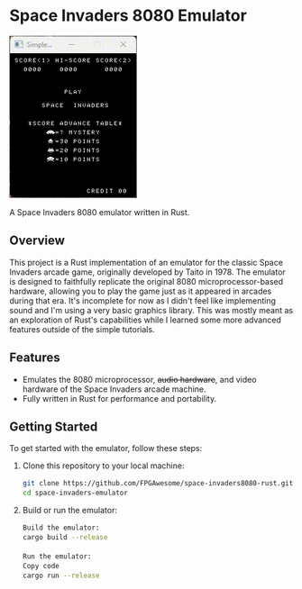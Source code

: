 # Space Invaders 8080 Emulator

![Example Space Invaders GIF](assets/emu-8080_JxrpvVRlJm.gif)

A Space Invaders 8080 emulator written in Rust.

## Overview

This project is a Rust implementation of an emulator for the classic Space Invaders arcade game, originally developed by Taito in 1978. The emulator is designed to faithfully replicate the original 8080 microprocessor-based hardware, allowing you to play the game just as it appeared in arcades during that era. It's incomplete for now as I didn't feel like implementing sound and I'm using a very basic graphics library. This was mostly meant as an exploration of Rust's capabilities while I learned some more advanced features outside of the simple tutorials.

## Features

- Emulates the 8080 microprocessor, ~~audio hardware~~, and video hardware of the Space Invaders arcade machine.
- Fully written in Rust for performance and portability.

## Getting Started

To get started with the emulator, follow these steps:

1. Clone this repository to your local machine:

   ```bash
   git clone https://github.com/FPGAwesome/space-invaders8080-rust.git
   cd space-invaders-emulator
   ```


2. Build or run the emulator:

    ```bash
    Build the emulator:
    cargo build --release

    Run the emulator:
    Copy code
    cargo run --release
    ```
